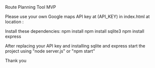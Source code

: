 Route Planning Tool MVP 

Please use your own Google maps API key at (API_KEY) in index.html at location :
<script src="https://maps.googleapis.com/maps/api/js?key=(API_KEY)&callback=initMap" async defer></script>

Install these dependencies:
npm install 
npm install sqlite3
npm install express

After replacing your API key and installing sqlite and express start the project using "node server.js" or "npm start" 

Thank you
